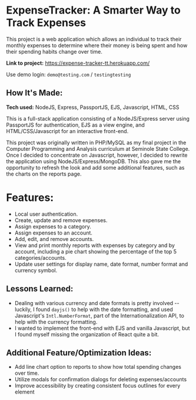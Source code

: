 # ExpenseTracker: A Smarter Way to Track Expenses

This project is a web application which allows an individual to track their monthly expenses to determine where their money is being spent and how their spending habits change over time.

**Link to project:** https://expense-tracker-tt.herokuapp.com/

Use demo login: `demo@testing.com` / `testingtesting`

## How It's Made:

**Tech used:** NodeJS, Express, PassportJS, EJS, Javascript, HTML, CSS

This is a full-stack application consisting of a NodeJS/Express server using PassportJS for authentication, EJS as a view engine, and HTML/CSS/Javascript for an interactive front-end.

This project was originally written in PHP/MySQL as my final project in the Computer Programming and Analysis curriculum at Seminole State College. Once I decided to concentrate on Javascript, however, I decided to rewrite the application using NodeJS/Express/MongoDB. This also gave me the opportunity to refresh the look and add some additional features, such as the charts on the reports page.

# Features:

- Local user authentication.
- Create, update and remove expenses.
- Assign expenses to a category.
- Assign expenses to an account.
- Add, edit, and remove accounts.
- View and print monthly reports with expenses by category and by account, including a pie chart showing the percentage of the top 5 categories/accounts.
- Update user settings for display name, date format, number format and currency symbol.

## Lessons Learned:

- Dealing with various currency and date formats is pretty involved -- luckily, I found `dayjs()` to help with the date formatting, and used Javascript's `Intl.NumberFormat`, part of the Internationalization API, to help with the currency formatting.
- I wanted to implement the front-end with EJS and vanilla Javascript, but I found myself missing the organization of React quite a bit.

## Additional Feature/Optimization Ideas:

- Add line chart option to reports to show how total spending changes over time.
- Utilize modals for confirmation dialogs for deleting expenses/accounts
- Improve accessibility by creating consistent focus outlines for every element

